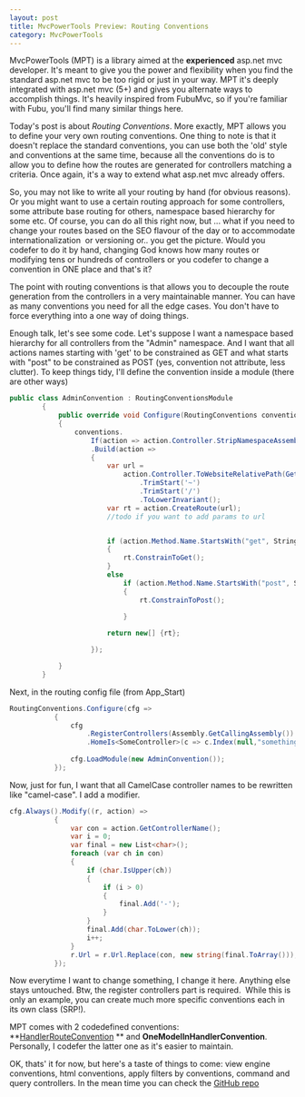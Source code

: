 ```yaml
---
layout: post
title: MvcPowerTools Preview: Routing Conventions
category: MvcPowerTools
---
```


MvcPowerTools (MPT) is a library aimed at the **experienced** asp.net mvc developer. It's meant to give you the power and flexibility when you find the standard asp.net mvc to be too rigid or just in your way. MPT it's deeply integrated with asp.net mvc (5+) and gives you alternate ways to accomplish things. It's heavily inspired from FubuMvc, so if you're familiar with Fubu, you'll find many similar things here.

 Today's post is about _Routing Conventions_. More exactly, MPT allows you to define your very own routing conventions. One thing to note is that it doesn't replace the standard conventions, you can use both the 'old' style and conventions at the same time, because all the conventions do is to allow you to define how the routes are generated for controllers matching a criteria. Once again, it's a way to extend what asp.net mvc already offers.

 So, you may not like to write all your routing by hand (for obvious reasons). Or you might want to use a certain routing approach for some controllers, some attribute base routing for others, namespace based hierarchy for some etc. Of course, you can do all this right now, but ... what if you need to change your routes based on the SEO flavour of the day or to accommodate internationalization  or versioning or.. you get the picture. Would you codefer to do it by hand, changing God knows how many routes or modifying tens or hundreds of controllers or you codefer to change a convention in ONE place and that's it?

 The point with routing conventions is that allows you to decouple the route generation from the controllers in a very maintainable manner. You can have as many conventions you need for all the edge cases. You don't have to force everything into a one way of doing things.

 Enough talk, let's see some code. Let's suppose I want a namespace based hierarchy for all controllers from the "Admin" namespace. And I want that all actions names starting with 'get' to be constrained as GET and what starts with "post" to be constrained as POST (yes, convention not attribute, less clutter). To keep things tidy, I'll define the convention inside a module (there are other ways)

  
```csharp
public class AdminConvention : RoutingConventionsModule
        {
            public override void Configure(RoutingConventions conventions)
            {
                conventions.
                    If(action => action.Controller.StripNamespaceAssemblyName().StartsWith("Admin"))
                    .Build(action =>
                    {
                        var url =
                            action.Controller.ToWebsiteRelativePath(GetType().Assembly)
                                .TrimStart('~')
                                .TrimStart('/')
                                .ToLowerInvariant();
                        var rt = action.CreateRoute(url);
                        //todo if you want to add params to url


                        if (action.Method.Name.StartsWith("get", StringComparison.OrdinalIgnoreCase))
                        {
                            rt.ConstrainToGet();
                        }
                        else
                            if (action.Method.Name.StartsWith("post", StringComparison.OrdinalIgnoreCase))
                            {
                                rt.ConstrainToPost();

                            }
                                                       
                        return new[] {rt};

                    });

            }
        }
```
  Next, in the routing config file (from App_Start)

  
```csharp
RoutingConventions.Configure(cfg =>
           {
               cfg
                   .RegisterControllers(Assembly.GetCallingAssembly())
                   .HomeIs<SomeController>(c => c.Index(null,"something"));
               
               cfg.LoadModule(new AdminConvention());
           });
```
  Now, just for fun, I want that all CamelCase controller names to be rewritten like "camel-case". I add a modifier.

  
```csharp
cfg.Always().Modify((r, action) =>
		   {
			   var con = action.GetControllerName();
			   var i = 0;
			   var final = new List<char>();
			   foreach (var ch in con)
			   {
				   if (char.IsUpper(ch))
				   {
					   if (i > 0)
					   {
						   final.Add('-');
					   }
				   }
				   final.Add(char.ToLower(ch));
				   i++;
			   }
			   r.Url = r.Url.Replace(con, new string(final.ToArray()));
		   });
```
  Now everytime I want to change something, I change it here. Anything else stays untouched. Btw, the register controllers part is required.  While this is only an example, you can create much more specific conventions each in its own class (SRP!).

 MPT comes with 2 codedefined conventions: **[HandlerRouteConvention](http://lostechies.com/josharnold/2011/07/26/handlers-a-useful-fubumvc-convention/) ** and **OneModelInHandlerConvention**. Personally, I codefer the latter one as it's easier to maintain.

 OK, thats' it for now, but here's a taste of things to come: view engine conventions, html conventions, apply filters by conventions, command and query controllers. In the mean time you can check the [GitHub repo](https://github.com/sapiens/MvcPowerTools)


